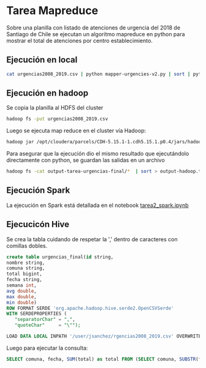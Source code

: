 # Tarea Mapreduce

Sobre una planilla con listado de atenciones de urgencia del 2018 de Santiago de Chile se ejecutan un algoritmo mapreduce en python para mostrar el total de atenciones por centro establecimiento.

## Ejecución en local

```sh
cat urgencias2008_2019.csv | python mapper-urgencies-v2.py | sort | python reducer-urgencies-v2.py | sort >  output-python.txt
``` 

## Ejecución en hadoop

Se copia la planilla al HDFS del cluster

```sh
hadoop fs -put urgencias2008_2019.csv
```

Luego se ejecuta map reduce en el cluster vía Hadoop:

```sh
hadoop jar /opt/cloudera/parcels/CDH-5.15.1-1.cdh5.15.1.p0.4/jars/hadoop-streaming-2.6.0-cdh5.15.1.jar -file mapper-urgencies-v2.py -mapper mapper-urgencies-v2.py -file reducer-urgencies-v2.py -reducer reducer-urgencies-v2.py -input urgencias2008_2019.csv -output output-tarea-urgencias-final
```

Para asegurar que la ejecución dio el mismo resultado que ejecutándolo directamente con python, se guardan las salidas en un archivo

```sh
hadoop fs -cat output-tarea-urgencias-final/*  | sort > output-hadoop.txt
```

## Ejecución Spark

La ejecución en Spark está detallada en el notebook [tarea2_spark.ipynb](https://github.com/tristobal/mapreduce-urgencies/blob/master/tarea2_spark.ipynb)

## Ejecucicón Hive

Se crea la tabla cuidando de respetar la ',' dentro de caracteres con comillas dobles.

```sql
create table urgencias_final(id string,
nombre string,
comuna string,
total bigint,
fecha string,
semana int,
avg double,
max double,
min double)
ROW FORMAT SERDE 'org.apache.hadoop.hive.serde2.OpenCSVSerde'
WITH SERDEPROPERTIES (
   "separatorChar" = ",",
   "quoteChar"     = "\"");

LOAD DATA LOCAL INPATH '/user/jsanchez/rgencias2008_2019.csv' OVERWRITE INTO TABLE urgencias_final;
```

Luego para ejecutar la consulta:
```sql
SELECT comuna, fecha, SUM(total) as total FROM (SELECT comuna, SUBSTR(fecha, 7, 4) AS fecha, SUM(cast(TRIM(total) as BIGINT)) as total FROM csanchez.urgencias_final GROUP BY comuna, fecha) a GROUP BY comuna, fecha ORDER BY comuna, fecha
```